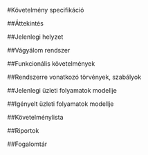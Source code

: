 #Követelmény specifikáció

##Áttekintés

##Jelenlegi helyzet

##Vágyálom rendszer

##Funkcionális követelmények

##Rendszerre vonatkozó törvények, szabályok

##Jelenlegi üzleti folyamatok modellje

##Igényelt üzleti folyamatok modellje

##Követelménylista

##Riportok

##Fogalomtár